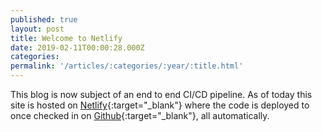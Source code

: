 ```yaml
---
published: true
layout: post
title: Welcome to Netlify
date: 2019-02-11T00:00:28.000Z
categories: 
permalink: '/articles/:categories/:year/:title.html'
---
```

This blog is now subject of an end to end CI/CD pipeline. As of today this site is hosted on [Netlify](https://netlify.com/){:target="_blank"} where the code is deployed to once checked in on [Github](https://github.com/){:target="_blank"}, all automatically.
<!--End of Excerpt--> 